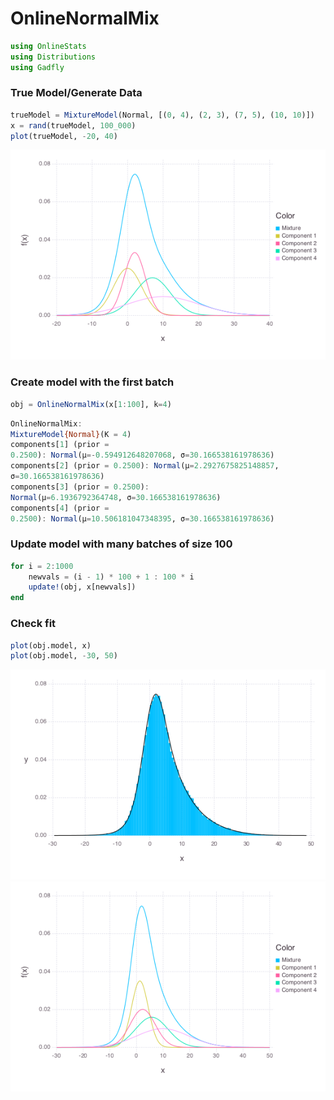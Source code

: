 
# OnlineNormalMix


````julia
using OnlineStats
using Distributions
using Gadfly
````





### True Model/Generate Data
````julia
trueModel = MixtureModel(Normal, [(0, 4), (2, 3), (7, 5), (10, 10)])
x = rand(trueModel, 100_000)
plot(trueModel, -20, 40)
````


![](figures/OnlineNormalMix_2_1.png)



### Create model with the first batch
````julia
obj = OnlineNormalMix(x[1:100], k=4)
````


````julia
OnlineNormalMix:
MixtureModel{Normal}(K = 4)
components[1] (prior =
0.2500): Normal(μ=-0.594912648207068, σ=30.166538161978636)
components[2] (prior = 0.2500): Normal(μ=2.2927675825148857,
σ=30.166538161978636)
components[3] (prior = 0.2500):
Normal(μ=6.1936792364748, σ=30.166538161978636)
components[4] (prior =
0.2500): Normal(μ=10.506181047348395, σ=30.166538161978636)
````





### Update model with many batches of size 100
````julia
for i = 2:1000
    newvals = (i - 1) * 100 + 1 : 100 * i
    update!(obj, x[newvals])
end
````





### Check fit
````julia
plot(obj.model, x)
plot(obj.model, -30, 50)
````


![](figures/OnlineNormalMix_5_1.png)
![](figures/OnlineNormalMix_5_2.png)


